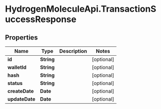 # HydrogenMoleculeApi.TransactionSuccessResponse

## Properties
Name | Type | Description | Notes
------------ | ------------- | ------------- | -------------
**id** | **String** |  | [optional] 
**walletId** | **String** |  | [optional] 
**hash** | **String** |  | [optional] 
**status** | **String** |  | [optional] 
**createDate** | **Date** |  | [optional] 
**updateDate** | **Date** |  | [optional] 


